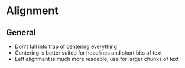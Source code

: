 # Alignment

## General
- Don't fall into trap of centering everything
- Centering is better suited for headlines and short bits of text
- Left alignment is much more readable, use for larger chunks of text